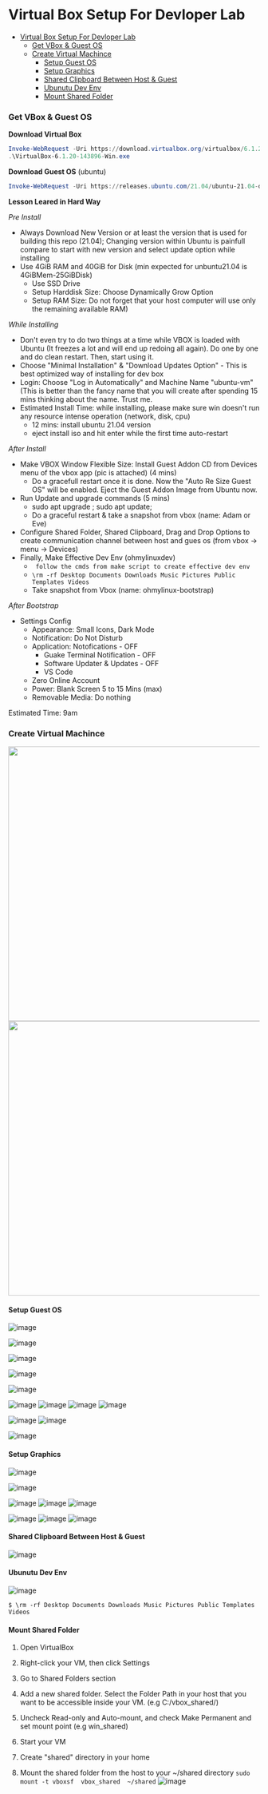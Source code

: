# Virtual Box Setup For Devloper Lab
- [Virtual Box Setup For Devloper Lab](#virtual-box-setup-for-devloper-lab)
    - [Get VBox & Guest OS](#get-vbox--guest-os)
    - [Create Virtual Machince](#create-virtual-machince)
      - [Setup Guest OS](#setup-guest-os)
      - [Setup Graphics](#setup-graphics)
      - [Shared Clipboard Between Host & Guest](#shared-clipboard-between-host--guest)
      - [Ubunutu Dev Env](#ubunutu-dev-env)
      - [Mount Shared Folder](#mount-shared-folder)

### Get VBox & Guest OS

**Download Virtual Box**
```powershell
Invoke-WebRequest -Uri https://download.virtualbox.org/virtualbox/6.1.20/VirtualBox-6.1.20-143896-Win.exe -UseBasicParsing -Outfile VirtualBox-6.1.20-143896-Win.exe
.\VirtualBox-6.1.20-143896-Win.exe
```

**Download Guest OS** (ubuntu)
```powershell
Invoke-WebRequest -Uri https://releases.ubuntu.com/21.04/ubuntu-21.04-desktop-amd64.iso -Outfile ubuntu-21.04-desktop-amd64.iso
```

**Lesson Leared in Hard Way**

_Pre Install_
- Always Download New Version or at least the version that is used for building this repo (21.04); Changing version within Ubuntu is painfull compare to start with new version and select update option while installing
- Use 4GiB RAM and 40GiB for Disk (min expected for unbuntu21.04 is 4GiBMem-25GiBDisk)
    - Use SSD Drive
    - Setup Harddisk Size: Choose Dynamically Grow Option
    - Setup RAM Size: Do not forget that  your host computer will use only the remaining available RAM)

_While Installing_
- Don't even try to do two things at a time while VBOX is loaded with Ubuntu (It freezes a lot and will end up redoing all again). Do one by one and do clean restart. Then, start using it.
- Choose "Minimal Installation" & "Download Updates Option" - This is best optimized way of installing for dev box
- Login: Choose "Log in Automatically" and Machine Name "ubuntu-vm" (This is better than the fancy name that you will create after spending 15 mins thinking about the name. Trust me. 
- Estimated Install Time: while installing, please make sure win doesn't run any resource intense operation (network, disk, cpu)
    - 12 mins: install ubuntu 21.04 version 
    - eject install iso and hit enter while the first time auto-restart


_After Install_

- Make VBOX Window Flexible Size: Install Guest Addon CD from Devices menu of the vbox app (pic is attached) (4 mins)
    - Do a gracefull restart once it is done. Now the "Auto Re Size Guest OS" will be enabled. Eject the Guest Addon Image from Ubuntu now.
- Run Update and upgrade commands (5 mins)
    - sudo apt upgrade ; sudo apt update;
    - Do a graceful restart & take a snapshot from vbox (name: Adam or Eve)
- Configure Shared Folder, Shared Clipboard, Drag and Drop Options to create communication channel between host and gues os (from vbox -> menu -> Devices)
- Finally, Make Effective Dev Env (ohmylinuxdev)
    - ` follow the cmds from make script to create effective dev env`
    - `\rm -rf Desktop Documents Downloads Music Pictures Public Templates Videos`
    - Take snapshot from Vbox (name: ohmylinux-bootstrap)

_After Bootstrap_

- Settings Config
    - Appearance: Small Icons, Dark Mode     
    - Notification: Do Not Disturb
    - Application: Notofications - OFF
        - Guake Terminal Notification - OFF
        - Software Updater & Updates - OFF
        - VS Code
    - Zero Online Account
    - Power: Blank Screen 5 to 15 Mins (max)
    - Removable Media: Do nothing


Estimated Time: 9am

### Create Virtual Machince

<img src="https://user-images.githubusercontent.com/82016952/115802609-d96fc900-a3fc-11eb-8a64-8834279eee0f.png" width="550">

<img src="https://user-images.githubusercontent.com/82016952/115802695-002dff80-a3fd-11eb-809d-48868b0a5f62.png" width="550">


#### Setup Guest OS
![image](https://user-images.githubusercontent.com/82016952/115802788-26539f80-a3fd-11eb-965a-2940bbb05d1e.png)

![image](https://user-images.githubusercontent.com/82016952/115802873-5602a780-a3fd-11eb-8d38-6e46aa51a55b.png)

![image](https://user-images.githubusercontent.com/82016952/115802997-9104db00-a3fd-11eb-977f-3cef2122fc0e.png)

![image](https://user-images.githubusercontent.com/82016952/115803028-a548d800-a3fd-11eb-8ba4-8ba869e8991c.png)

![image](https://user-images.githubusercontent.com/82016952/115803045-af6ad680-a3fd-11eb-88ce-35ca4c8a141b.png)

![image](https://user-images.githubusercontent.com/82016952/115803064-bf82b600-a3fd-11eb-9689-82483ec45d84.png)
![image](https://user-images.githubusercontent.com/82016952/115803312-39b33a80-a3fe-11eb-9e1a-1ba483b650b0.png)
![image](https://user-images.githubusercontent.com/82016952/115803359-50599180-a3fe-11eb-9c47-9af699830ead.png)
![image](https://user-images.githubusercontent.com/82016952/115803401-6a936f80-a3fe-11eb-87e4-c34ac7567e5e.png)

![image](https://user-images.githubusercontent.com/82016952/115803564-c78f2580-a3fe-11eb-939b-92ce89e12ad9.png)
![image](https://user-images.githubusercontent.com/82016952/115803961-9531f800-a3ff-11eb-886f-c5caaed32853.png)

![image](https://user-images.githubusercontent.com/82016952/115804110-ea6e0980-a3ff-11eb-87b1-0cca9c4f862e.png)

#### Setup Graphics

![image](https://user-images.githubusercontent.com/82016952/115804323-66685180-a400-11eb-8d28-fb9fb68f85c1.png)

![image](https://user-images.githubusercontent.com/82016952/115804395-89930100-a400-11eb-82a2-5b5d59ee48eb.png)

![image](https://user-images.githubusercontent.com/82016952/115805098-e0e5a100-a401-11eb-8a48-ae1d921bb04b.png)
![image](https://user-images.githubusercontent.com/82016952/115805260-38840c80-a402-11eb-8c97-6238b0a01706.png)
![image](https://user-images.githubusercontent.com/82016952/115805307-56517180-a402-11eb-8aa0-f35df4ae4a27.png)

![image](https://user-images.githubusercontent.com/82016952/115805391-80a32f00-a402-11eb-87f8-efaaaee0d0dc.png)
![image](https://user-images.githubusercontent.com/82016952/115805418-90227800-a402-11eb-9ab7-c2f024bfd8d8.png)
![image](https://user-images.githubusercontent.com/82016952/115805641-fe673a80-a402-11eb-95ec-a3192329de63.png)

#### Shared Clipboard Between Host & Guest

![image](https://user-images.githubusercontent.com/82016952/115805943-9402ca00-a403-11eb-9ce0-c8c7870f1364.png)

#### Ubunutu Dev Env

![image](https://user-images.githubusercontent.com/82016952/115805806-51d98880-a403-11eb-9a50-b1f53d920274.png)

```
$ \rm -rf Desktop Documents Downloads Music Pictures Public Templates Videos
```
#### Mount Shared Folder
1. Open VirtualBox
1. Right-click your VM, then click Settings
1. Go to Shared Folders section
1. Add a new shared folder. Select the Folder Path in your host that you want to be accessible inside your VM. (e.g C:/vbox_shared/)
1. Uncheck Read-only and Auto-mount, and check Make Permanent and set mount point (e.g win_shared)
1. Start your VM

1. Create "shared" directory in your home
1. Mount the shared folder from the host to your ~/shared directory
```sudo mount -t vboxsf  vbox_shared  ~/shared```
![image](https://user-images.githubusercontent.com/82016952/115995823-69c72d00-a5fa-11eb-91ce-24a29d93c671.png)


